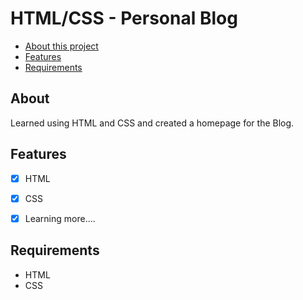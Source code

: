 # HTML/CSS - Personal Blog

- [About this project](#about)
- [Features](#features)
- [Requirements](#requirements)

<a name="about"></a>
## About
Learned using HTML and CSS and created a homepage for the Blog.

<a name="features"></a>
## Features
- [X]  HTML
- [X]  CSS
- [X]  Learning more....


<a name="requirements"></a>
## Requirements
- HTML
- CSS
